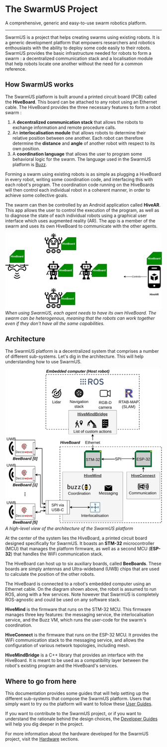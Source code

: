 # The SwarmUS Project

A comprehensive, generic and easy-to-use swarm robotics platform.

---
<!-- ![SwarmUS Logo](img/swarmus_logo_black_on_white.png) -->


 SwarmUS is a project that helps creating swarms using existing robots. It is a generic development platform that empowers researchers and robotics enthousiasts with the ability to deploy some code easily to their robots. SwarmUS provides the basic infrastructure needed for robots to form a swarm : a decentralized communication stack and a localisation module that help robots locate one another without the need for a common reference.

## How SwarmUS works

The SwarmUS platform is built around a printed circuit board (PCB) called the **HiveBoard**. This board can be attached to any robot using an Ethernet cable. The HiveBoard provides the three necessary features to form a robot swarm :

1. A **decentralized communication stack** that allows the robots to exchange information and remote procedure calls.
2. An **interlocalisation module** that allows robots to determine their relative position between one another. Each robot can therefore determine the **distance** and **angle** of another robot with respect to its own position.
3. A **coordination language** that allows the user to program some behavioral logic for the swarm. The language used in the SwarmUS platform is [Buzz](https://github.com/MISTLab/Buzz).

Forming a swarm using existing robots is as simple as plugging a HiveBoard in every robot, writing some coordination code, and interfacing this with each robot's program. The coordination code running on the HiveBoards will then control each individual robot in a coherent manner, in order to achieve some collective goals.

The swarm can then be controlled by an Android application called **HiveAR**. This app allows the user to control the execution of the program, as well as to diagnose the state of each individual robots using a graphical user interface which uses augmented reality (AR). The app is a member of the swarm and uses its own HiveBoard to communicate with the other agents.

![How SwarmUS Works](img/how-swarmus-works.png)
*When using SwarmUS, each agent needs to have its own HiveBoard. The swarm can be heterogenous, meaning that the robots can work together even if they don't have all the same capabilities.*

## Architecture

The SwarmUS platform is a decentralized system that comprises a number of different sub-systems. Let's dig in the architecture. This will help understanding how to use SwarmUS.

![High-level architecture](img/architecture-hb-robot.png)
*A high-level view of the architecture of the SwarmUS platform*

At the center of the system lies the HiveBoard, a printed circuit board designed specifically for SwarmUS. It boasts an **STM-32** microcontroller (MCU) that manages the platform firmware, as well as a second MCU (**ESP-32**) that handles the WiFi communication stack. 

The HiveBoard can host up to six auxiliary boards, called **BeeBoards**. These boards are simply antennas and Ultra-wideband (UWB) chips that are used to calculate the position of the other robots.

The HiveBoard is connected to a robot's embedded computer using an Ethernet cable. On the diagram shown above, the robot is assumed to run ROS, along with a few services. Note however that SwarmUS is completely ROS-agnostic and could be used on any software stack.

<!-- TODO add some images of the assembled HB/BB -->

**HiveMind** is the firmware that runs on the STM-32 MCU. This firmware manages three key features: the messaging service, the interlocalisation service, and the Buzz VM, which runs the user-code for the swarm's coordination.

**HiveConnect** is the firmware that runs on the ESP-32 MCU. It provides the WiFi communication stack to the messaging service, and allows the configuration of various network topologies, including mesh.

**HiveMindBridge** is a C++ library that provides an interface with the HiveBoard. It is meant to be used as a compatibility layer between the robot's existing program and the HiveBoard's services.

<!-- TOTO add some links to the appropriate pages when they are created. -->

## Where to go from here
This documentation provides some guides that will help setting up the different sub-systems that compose the SwarmUS platform. Users that simply want to try ou the platform will want to follow these [User Guides](user-guide/index.md).

If you want to contribute to the SwarmUS project, or if you want to understand the rationale behind the design choices, the [Developer Guides](developer-guide/index.md) will help you dig deeper in the project.

For more information about the hardware developed for the SwarmUS project, visit the [Hardware](hardware/index.md) sections.
